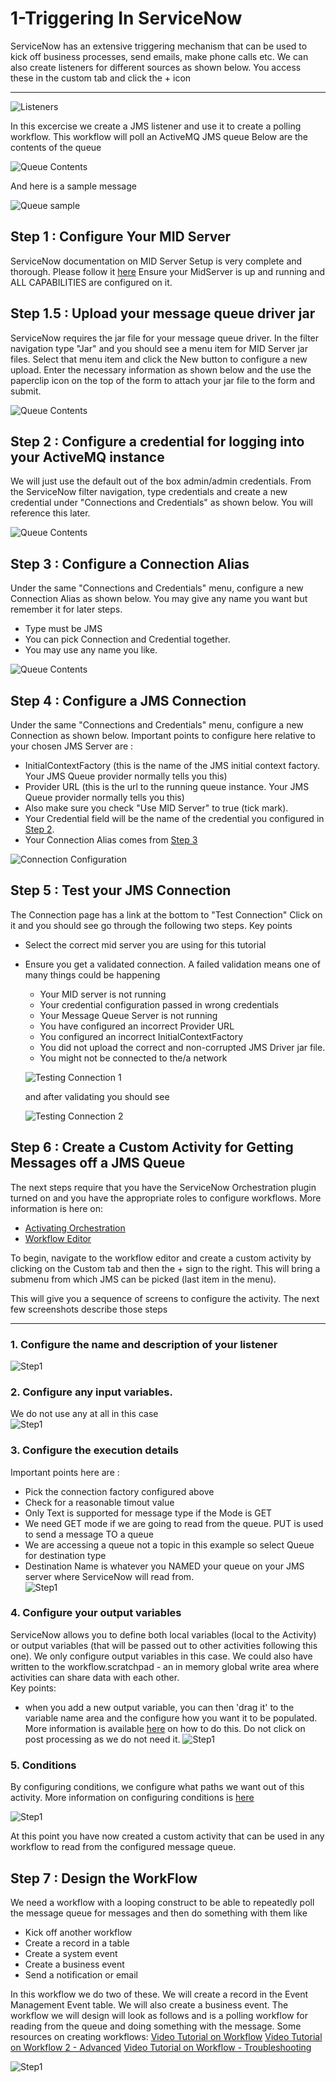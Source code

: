 # 1-Triggering In ServiceNow
ServiceNow has an extensive triggering mechanism that can be used to kick off business processes, send emails, make phone calls etc. 
We can also create listeners for different sources as shown below. You access these in the custom tab and click the + icon

----
![Listeners](https://github.com/jamesnyika/SNOWUseCases/raw/master/images/ServiceNowListenerTypes.png)


In this excercise we create a JMS listener and use it to create a polling workflow. This workflow will poll an ActiveMQ JMS queue
Below are the contents of the queue

![Queue Contents](https://github.com/jamesnyika/SNOWUseCases/raw/master/images/1-ActiveMQContents.png)

And here is a sample message

![Queue sample](https://github.com/jamesnyika/SNOWUseCases/raw/master/images/2-ActiveMQMessageExample.png)

## Step 1 : Configure Your MID Server
ServiceNow documentation on MID Server Setup is very complete and thorough. Please follow it [here](https://docs.servicenow.com/bundle/helsinki-servicenow-platform/page/product/mid-server/concept/c_MIDServerInstallation.html) 
Ensure your MidServer is up and running and ALL CAPABILITIES are configured on it. 

## Step 1.5 : Upload your message queue driver jar
ServiceNow requires the jar file for your message queue driver. In the filter navigation type "Jar" and you should see a menu
item for MID Server jar files. Select that menu item and click the New button to configure a new upload. Enter the necessary information as shown below and the use the paperclip icon on the top of the form to attach your jar file to the form and submit. 

![Queue Contents](https://github.com/jamesnyika/SNOWUseCases/raw/master/images/DriverUpload.png)

## Step 2 : Configure a credential for logging into your ActiveMQ instance
We will just use the default out of the box admin/admin credentials. From the ServiceNow filter navigation, type credentials and create a new credential under "Connections and Credentials" as shown below. You will reference this later.

![Queue Contents](https://github.com/jamesnyika/SNOWUseCases/raw/master/images/Credentials.png)

## Step 3 : Configure a Connection Alias
Under the same "Connections and Credentials" menu, configure a new Connection Alias as shown below. You may give any name you want but remember it for later steps.
- Type must be JMS
- You can pick Connection and Credential together. 
- You may use any name you like. 

![Queue Contents](https://github.com/jamesnyika/SNOWUseCases/raw/master/images/ConnectionAlias.png)

## Step 4 : Configure a JMS Connection 
Under the same "Connections and Credentials" menu, configure a new Connection as shown below. Important points to configure here relative to your chosen JMS Server are :
- InitialContextFactory (this is the name of the JMS initial context factory. Your JMS Queue provider normally tells you this)
- Provider URL (this is the url to the running queue instance. Your JMS Queue provider normally tells you this)
- Also make sure you check "Use MID Server" to true (tick mark). 
- Your Credential field will be the name of the credential you configured in [Step 2](#step-1--configure-your-mid-server).
- Your Connection Alias comes from [Step 3](#step-3--configure-a-connection-alias)
 
 ![Connection Configuration](https://github.com/jamesnyika/SNOWUseCases/raw/master/images/Connection.png)
 
## Step 5 : Test your JMS Connection 
The Connection page has a link at the bottom to "Test Connection" Click on it and you should see go through the following two steps.
Key points
- Select the correct mid server you are using for this tutorial
- Ensure you get a validated connection. A failed validation means one of many things could be happening
  - Your MID server is not running
  - Your credential configuration passed in wrong credentials
  - Your Message Queue Server is not running
  - You have configured an incorrect Provider URL
  - You configured an incorrect InitialContextFactory
  - You did not upload the correct and non-corrupted JMS Driver jar file.
  - You might not be connected to the/a network
  
  ![Testing Connection 1](https://github.com/jamesnyika/SNOWUseCases/raw/master/images/TestConnection1.png)
  
  and after validating you should see 
  
  ![Testing Connection 2](https://github.com/jamesnyika/SNOWUseCases/raw/master/images/TestConnection2.png)
  
 ## Step 6 : Create a Custom Activity for Getting Messages off a JMS Queue
The next steps require that you have the ServiceNow Orchestration plugin turned on and you have the appropriate roles to configure workflows. More information is here on:
   - [Activating Orchestration](https://docs.servicenow.com/bundle/helsinki-servicenow-platform/page/product/orchestration/task/t_ActivateOrchestration.html) 
   - [Workflow Editor](https://docs.servicenow.com/bundle/kingston-servicenow-platform/page/administer/workflow/reference/workflow-editor.html) 
   
   To begin, navigate to the workflow editor and create a custom activity by clicking on the Custom tab and then the + sign to the right. This will bring a submenu from which JMS can be picked (last item in the menu). 
   
   This will give you a sequence of screens to configure the activity. The next few screenshots describe those steps
   
----
   
 ### 1. Configure the name and description of your listener
 ![Step1](https://github.com/jamesnyika/SNOWUseCases/raw/master/images/3-JMSPoller-Step1.png)
 ### 2. Configure any input variables.
 We do not use any at all in this case  
 ![Step1](https://github.com/jamesnyika/SNOWUseCases/raw/master/images/4-JMSPoller-Step2.png)
 ### 3. Configure the execution details
 Important points here are :
 - Pick the connection factory configured above
 - Check for a reasonable timout value
 - Only Text is supported for message type if the Mode is GET
 - We need GET mode if we are going to read from the queue. PUT is used to send a message TO a queue
 - We are accessing a queue not a topic in this example so select Queue for destination type
 - Destination Name is whatever you NAMED your queue on your JMS server where ServiceNow will read from.  
![Step1](https://github.com/jamesnyika/SNOWUseCases/raw/master/images/5-JMSPoller-Step3.png)
 ### 4. Configure your output variables
 ServiceNow allows you to define both local variables (local to the Activity) or output variables (that will be passed out to other activities following this one). We only configure output variables in this case. We could also have written to the workflow.scratchpad - an in memory global write area where activities can share data with each other.  
 Key points:
 - when you add a new output variable, you can then 'drag it' to the variable name area and the configure how you want it to be populated. More information is available [here](https://docs.servicenow.com/bundle/istanbul-it-operations-management/page/administer/orchestration-activity-designer/task/t_CreateAnOutputVariable.html) on how to do this. Do not click on post processing as we do not need it. 
![Step1](https://github.com/jamesnyika/SNOWUseCases/raw/master/images/6-JMSPoller-Step4.png)
 ### 5. Conditions
 By configuring conditions, we configure what paths we want out of this activity. More information on configuring conditions is [here](https://docs.servicenow.com/bundle/istanbul-servicenow-platform/page/administer/using-workflows/task/t_ManageActivityConditions.html)
 
![Step1](https://github.com/jamesnyika/SNOWUseCases/raw/master/images/7-JMSPoller-Step5.png)

At this point you have now created a custom activity that can be used in any workflow to read from the configured message queue. 

## Step 7 : Design the WorkFlow
We need a workflow with a looping construct to be able to repeatedly poll the message queue for messages and then do something with them like 
- Kick off another workflow
- Create a record in a table
- Create a system event
- Create a business event
- Send a notification or email

In this workflow we do two of these. We will create a record in the Event Management Event table. We will also create a business event. 
The workflow we will design will look as follows and is a polling workflow for reading from the queue and doing something with the message. Some resources on creating workflows: 
[Video Tutorial on Workflow](https://youtu.be/Jgj26yUphBw)
[Video Tutorial on Workflow 2 - Advanced](https://youtu.be/7nf0p3xdGKA) 
[Video Tutorial on Workflow - Troubleshooting](https://youtu.be/li7hdfHbK3I)

![Step1](https://github.com/jamesnyika/SNOWUseCases/raw/master/images/JMSPoller-Workflow.png)




